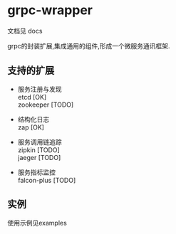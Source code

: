 # grpc-wrapper

文档见 docs

grpc的封装扩展,集成通用的组件,形成一个微服务通讯框架.

## 支持的扩展

* 服务注册与发现<br>
etcd [OK] <br>
zookeeper [TODO]<br>

* 结构化日志 <br>
zap [OK] <br>

* 服务调用链追踪<br>
zipkin [TODO] <br>
jaeger [TODO] <br>

* 服务指标监控<br>
falcon-plus [TODO] <br>


## 实例
使用示例见examples
